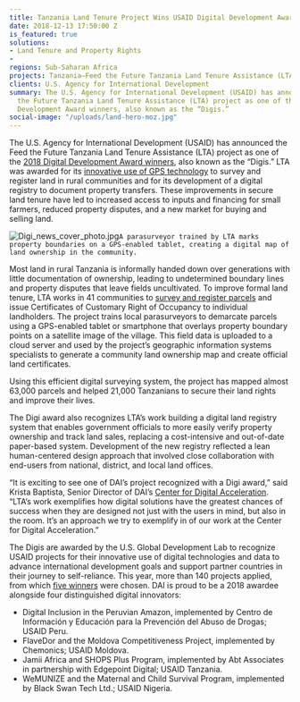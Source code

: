 ```yaml
---
title: Tanzania Land Tenure Project Wins USAID Digital Development Award
date: 2018-12-13 17:50:00 Z
is_featured: true
solutions:
- Land Tenure and Property Rights
- 
regions: Sub-Saharan Africa
projects: Tanzania—Feed the Future Tanzania Land Tenure Assistance (LTA)
clients: U.S. Agency for International Development
summary: The U.S. Agency for International Development (USAID) has announced the Feed
  the Future Tanzania Land Tenure Assistance (LTA) project as one of the 2018 Digital
  Development Award winners, also known as the “Digis.”
social-image: "/uploads/land-hero-moz.jpg"
---
```


The U.S. Agency for International Development (USAID) has announced the Feed the Future Tanzania Land Tenure Assistance (LTA) project as one of the [2018 Digital Development Award winners](http://www.digitaldevelopment.org/digis), also known as the “Digis.” LTA was awarded for its [innovative use of GPS technology](http://www.digitaldevelopment.org/feed-future-tanzania-land-tenure-assistance) to survey and register land in rural communities and for its development of a digital registry to document property transfers. These improvements in secure land tenure have led to increased access to inputs and financing for small farmers, reduced property disputes, and a new market for buying and selling land.

![Digi_news_cover_photo.jpg](/uploads/Digi_news_cover_photo.jpg)`A parasurveyor trained by LTA marks property boundaries on a GPS-enabled tablet, creating a digital map of land ownership in the community.`

<!--more-->

Most land in rural Tanzania is informally handed down over generations with little documentation of ownership, leading to undetermined boundary lines and property disputes that leave fields uncultivated. To improve formal land tenure, LTA works in 41 communities to [survey and register parcels](https://dai-global-developments.com/articles/beyond-boundaries-how-secure-land-tenure-is-improving-lives-in-rural-tanzania/?utm_source=daidotcom) and issue Certificates of Customary Right of Occupancy to individual landholders. The project trains local parasurveyors to demarcate parcels using a GPS-enabled tablet or smartphone that overlays property boundary points on a satellite image of the village. This field data is uploaded to a cloud server and used by the project’s geographic information systems specialists to generate a community land ownership map and create official land certificates.

Using this efficient digital surveying system, the project has mapped almost 63,000 parcels and helped 21,000 Tanzanians to secure their land rights and improve their lives.

The Digi award also recognizes LTA’s work building a digital land registry system that enables government officials to more easily verify property ownership and track land sales, replacing a cost-intensive and out-of-date paper-based system. Development of the new registry reflected a lean human-centered design approach that involved close collaboration with end-users from national, district, and local land offices.

“It is exciting to see one of DAI’s project recognized with a Digi award,” said Krista Baptista, Senior Director of DAI’s [Center for Digital Acceleration](https://www.dai.com/our-work/solutions/digital-acceleration). “LTA’s work exemplifies how digital solutions have the greatest chances of success when they are designed not just with the users in mind, but also in the room. It’s an approach we try to exemplify in of our work at the Center for Digital Acceleration.”

The Digis are awarded by the U.S. Global Development Lab to recognize USAID projects for their innovative use of digital technologies and data to advance international development goals and support partner countries in their journey to self-reliance. This year, more than 140 projects applied, from which [five winners](https://www.usaid.gov/digital-development/digis/2018) were chosen. DAI is proud to be a 2018 awardee alongside four distinguished digital innovators:

* Digital Inclusion in the Peruvian Amazon, implemented by Centro de Información y Educación para la Prevención del Abuso de Drogas; USAID Peru.
* FlaveDor and the Moldova Competitiveness Project, implemented by Chemonics; USAID Moldova.
* Jamii Africa and SHOPS Plus Program, implemented by Abt Associates in partnership with Edgepoint Digital; USAID Tanzania.
* WeMUNIZE and the Maternal and Child Survival Program, implemented by Black Swan Tech Ltd.; USAID Nigeria.